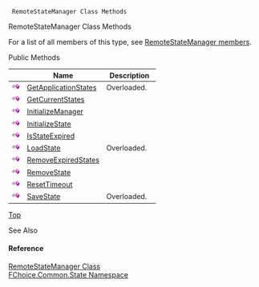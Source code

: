 ﻿     RemoteStateManager Class Methods                                                   

RemoteStateManager Class Methods

For a list of all members of this type, see [RemoteStateManager members](FChoice.Common~FChoice.Common.State.RemoteStateManager_members.md).

Public Methods

|   | Name | Description |
| --- | --- | --- |
| ![Public Method](dotnetimages/publicMethod.png) | [GetApplicationStates](FChoice.Common~FChoice.Common.State.RemoteStateManager~GetApplicationStates.md) | Overloaded.    |
| ![Public Method](dotnetimages/publicMethod.png) | [GetCurrentStates](FChoice.Common~FChoice.Common.State.RemoteStateManager~GetCurrentStates.md) |   |
| ![Public Method](dotnetimages/publicMethod.png) | [InitializeManager](FChoice.Common~FChoice.Common.State.RemoteStateManager~InitializeManager.md) |   |
| ![Public Method](dotnetimages/publicMethod.png) | [InitializeState](FChoice.Common~FChoice.Common.State.RemoteStateManager~InitializeState.md) |   |
| ![Public Method](dotnetimages/publicMethod.png) | [IsStateExpired](FChoice.Common~FChoice.Common.State.RemoteStateManager~IsStateExpired.md) |   |
| ![Public Method](dotnetimages/publicMethod.png) | [LoadState](FChoice.Common~FChoice.Common.State.RemoteStateManager~LoadState.md) | Overloaded.    |
| ![Public Method](dotnetimages/publicMethod.png) | [RemoveExpiredStates](FChoice.Common~FChoice.Common.State.RemoteStateManager~RemoveExpiredStates.md) |   |
| ![Public Method](dotnetimages/publicMethod.png) | [RemoveState](FChoice.Common~FChoice.Common.State.RemoteStateManager~RemoveState.md) |   |
| ![Public Method](dotnetimages/publicMethod.png) | [ResetTimeout](FChoice.Common~FChoice.Common.State.RemoteStateManager~ResetTimeout.md) |   |
| ![Public Method](dotnetimages/publicMethod.png) | [SaveState](FChoice.Common~FChoice.Common.State.RemoteStateManager~SaveState.md) | Overloaded.    |

[Top](#top)

See Also

#### Reference

[RemoteStateManager Class](FChoice.Common~FChoice.Common.State.RemoteStateManager.md)  
[FChoice.Common.State Namespace](FChoice.Common~FChoice.Common.State_namespace.md)